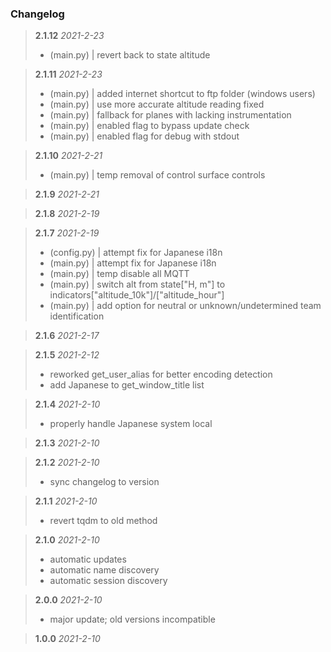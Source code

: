 ### Changelog

> **2.1.12**  *2021-2-23*
> - (main.py) | revert back to state altitude

> **2.1.11**  *2021-2-23*
> - (main.py) | added internet shortcut to ftp folder (windows users)
> - (main.py) | use more accurate altitude reading fixed
> - (main.py) | fallback for planes with lacking instrumentation
> - (main.py) | enabled flag to bypass update check
> - (main.py) | enabled flag for debug with stdout

> **2.1.10**  *2021-2-21*
> - (main.py) | temp removal of control surface controls

> **2.1.9**  *2021-2-21*

> **2.1.8**  *2021-2-19*

> **2.1.7**  *2021-2-19*
> - (config.py) | attempt fix for Japanese i18n
> - (main.py) | attempt fix for Japanese i18n
> - (main.py) | temp disable all MQTT
> - (main.py) | switch alt from state["H, m"] to indicators["altitude_10k"]/["altitude_hour"]
> - (main.py) | add option for neutral or unknown/undetermined team identification

> **2.1.6**  *2021-2-17*

> **2.1.5**  *2021-2-12*
> - reworked get_user_alias for better encoding detection
> - add Japanese to get_window_title list

> **2.1.4**  *2021-2-10*
> - properly handle Japanese system local

> **2.1.3**  *2021-2-10*

> **2.1.2**  *2021-2-10*
> - sync changelog to version

> **2.1.1**  *2021-2-10*
> - revert tqdm to old method

> **2.1.0**  *2021-2-10*
> - automatic updates
> - automatic name discovery
> - automatic session discovery

> **2.0.0**  *2021-2-10*
> - major update; old versions incompatible

> **1.0.0**  *2021-2-10*
